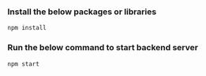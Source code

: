 ### Install the below packages or libraries
```
npm install
```


### Run the below command to start backend server
``` 
npm start
```
